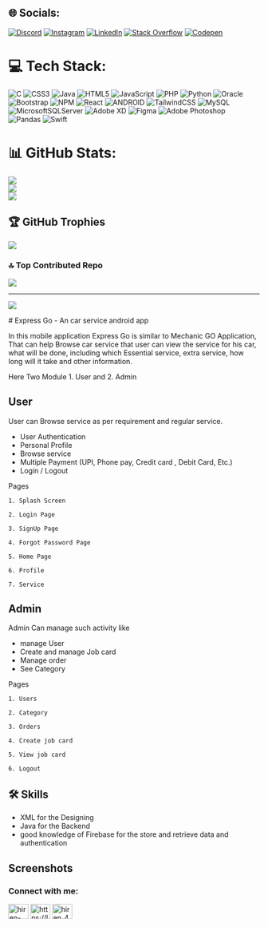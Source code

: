 ## 🌐 Socials:
[![Discord](https://img.shields.io/badge/Discord-%237289DA.svg?logo=discord&logoColor=white)](https://discord.gg/https://discord.gg/cYMKH2taPr) [![Instagram](https://img.shields.io/badge/Instagram-%23E4405F.svg?logo=Instagram&logoColor=white)](https://instagram.com/hiren_khut_92663?utm_source=qr&igshid=NGExMmI2YTkyZg%3D%3D) [![LinkedIn](https://img.shields.io/badge/LinkedIn-%230077B5.svg?logo=linkedin&logoColor=white)](https://linkedin.com/in/hiren-khut-638381244) [![Stack Overflow](https://img.shields.io/badge/-Stackoverflow-FE7A16?logo=stack-overflow&logoColor=white)](https://stackoverflow.com/users/22419288/hiren-khut) [![Codepen](https://img.shields.io/badge/Codepen-000000?style=for-the-badge&logo=codepen&logoColor=white)](https://codepen.io/Hiren-Khut) 

# 💻 Tech Stack:
![C](https://img.shields.io/badge/c-%2300599C.svg?style=for-the-badge&logo=c&logoColor=white) ![CSS3](https://img.shields.io/badge/css3-%231572B6.svg?style=for-the-badge&logo=css3&logoColor=white) ![Java](https://img.shields.io/badge/java-%23ED8B00.svg?style=for-the-badge&logo=java&logoColor=white) ![HTML5](https://img.shields.io/badge/html5-%23E34F26.svg?style=for-the-badge&logo=html5&logoColor=white) ![JavaScript](https://img.shields.io/badge/javascript-%23323330.svg?style=for-the-badge&logo=javascript&logoColor=%23F7DF1E) ![PHP](https://img.shields.io/badge/php-%23777BB4.svg?style=for-the-badge&logo=php&logoColor=white) ![Python](https://img.shields.io/badge/python-3670A0?style=for-the-badge&logo=python&logoColor=ffdd54) ![Oracle](https://img.shields.io/badge/Oracle-F80000?style=for-the-badge&logo=oracle&logoColor=white) ![Bootstrap](https://img.shields.io/badge/bootstrap-%23563D7C.svg?style=for-the-badge&logo=bootstrap&logoColor=white) ![NPM](https://img.shields.io/badge/NPM-%23000000.svg?style=for-the-badge&logo=npm&logoColor=white) ![React](https://img.shields.io/badge/react-%2320232a.svg?style=for-the-badge&logo=react&logoColor=%2361DAFB) ![ANDROID](https://img.shields.io/badge/android-%2320232a.svg?style=for-the-badge&logo=android&logoColor=%a4c639) ![TailwindCSS](https://img.shields.io/badge/tailwindcss-%2338B2AC.svg?style=for-the-badge&logo=tailwind-css&logoColor=white) ![MySQL](https://img.shields.io/badge/mysql-%2300f.svg?style=for-the-badge&logo=mysql&logoColor=white) ![MicrosoftSQLServer](https://img.shields.io/badge/Microsoft%20SQL%20Sever-CC2927?style=for-the-badge&logo=microsoft%20sql%20server&logoColor=white) ![Adobe XD](https://img.shields.io/badge/Adobe%20XD-470137?style=for-the-badge&logo=Adobe%20XD&logoColor=#FF61F6) 	![Figma](https://img.shields.io/badge/figma-%23F24E1E.svg?style=for-the-badge&logo=figma&logoColor=white) ![Adobe Photoshop](https://img.shields.io/badge/adobephotoshop-%2331A8FF.svg?style=for-the-badge&logo=adobephotoshop&logoColor=white) ![Pandas](https://img.shields.io/badge/pandas-%23150458.svg?style=for-the-badge&logo=pandas&logoColor=white) ![Swift](https://img.shields.io/badge/swift-F54A2A?style=for-the-badge&logo=swift&logoColor=white)
# 📊 GitHub Stats:
![](https://github-readme-stats.vercel.app/api?username=Hp92663&theme=dark&hide_border=false&include_all_commits=true&count_private=true)<br/>
![](https://github-readme-streak-stats.herokuapp.com/?user=Hp92663&theme=dark&hide_border=false)<br/>
![](https://github-readme-stats.vercel.app/api/top-langs/?username=Hp92663&theme=dark&hide_border=false&include_all_commits=true&count_private=true&layout=compact)

## 🏆 GitHub Trophies
![](https://github-profile-trophy.vercel.app/?username=Hp92663&theme=radical&no-frame=false&no-bg=false&margin-w=4)

### 🔝 Top Contributed Repo
![](https://github-contributor-stats.vercel.app/api?username=Hp92663&limit=5&theme=dark&combine_all_yearly_contributions=true)

---
[![](https://visitcount.itsvg.in/api?id=Hp92663&icon=0&color=0)](https://visitcount.itsvg.in)


<!-- Proudly created with GPRM ( https://gprm.itsvg.in ) --># Express Go -  An car service android app

In this mobile application Express Go is similar to Mechanic GO Application, That can help Browse car service that user can view the service for his car, what will be done, including which Essential service, extra service, how long will it take and other information.

Here Two Module 1. User and 2. Admin

## User
User can Browse service as per requirement and regular service.

* User Authentication
* Personal Profile 
* Browse service
* Multiple Payment (UPI, Phone pay, Credit card , Debit Card, Etc.)
* Login / Logout

Pages

    1. Splash Screen

    2. Login Page

    3. SignUp Page

    4. Forgot Password Page

    5. Home Page

    6. Profile

    7. Service


## Admin

Admin Can manage such activity like

* manage User
* Create and manage Job card
* Manage order
* See Category

Pages

    1. Users

    2. Category

    3. Orders

    4. Create job card
    
    5. View job card

    6. Logout



## 🛠 Skills
* XML for the Designing
* Java for the Backend
* good knowledge of Firebase for the store and retrieve data and authentication
## Screenshots




<h3 align="left">Connect with me:</h3>
<p align="left">
<a href="https://linkedin.com/in/hiren-khut-638381244" target="blank"><img align="center" src="https://raw.githubusercontent.com/rahuldkjain/github-profile-readme-generator/master/src/images/icons/Social/linked-in-alt.svg" alt="hiren-khut-638381244" height="30" width="40" /></a>
<a href="https://www.leetcode.com/https://leetcode.com/hp92663/" target="blank"><img align="center" src="https://raw.githubusercontent.com/rahuldkjain/github-profile-readme-generator/master/src/images/icons/Social/leet-code.svg" alt="https://leetcode.com/hp92663/" height="30" width="40" /></a>
<a href="https://discord.gg/hiren_42598" target="blank"><img align="center" src="https://raw.githubusercontent.com/rahuldkjain/github-profile-readme-generator/master/src/images/icons/Social/discord.svg" alt="hiren_42598" height="30" width="40" /></a>
</p>

